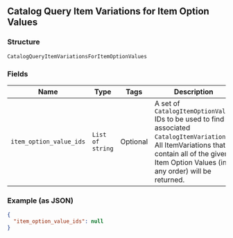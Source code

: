 ## Catalog Query Item Variations for Item Option Values

### Structure

`CatalogQueryItemVariationsForItemOptionValues`

### Fields

| Name | Type | Tags | Description |
|  --- | --- | --- | --- |
| `item_option_value_ids` | `List of string` | Optional | A set of `CatalogItemOptionValue` IDs to be used to find associated<br>`CatalogItemVariation`s. All ItemVariations that contain all of the given<br>Item Option Values (in any order) will be returned. |

### Example (as JSON)

```json
{
  "item_option_value_ids": null
}
```

